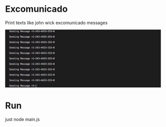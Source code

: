 # Excomunicado
Print texts like john wick excomunicado messages



![](example.gif)

# Run

just node main.js 
